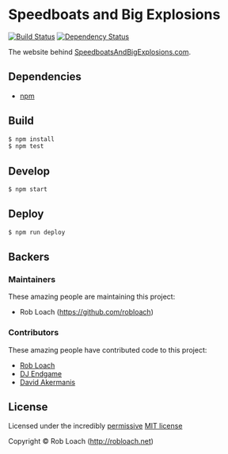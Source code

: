 
<!-- TITLE/ -->

# Speedboats and Big Explosions

<!-- /TITLE -->


<!-- BADGES/ -->

[![Build Status](https://img.shields.io/travis/LoachLabs/SpeedboatsAndBigExplosions/master.svg)](http://travis-ci.org/LoachLabs/SpeedboatsAndBigExplosions "Check this project's build status on TravisCI")
[![Dependency Status](https://img.shields.io/david/LoachLabs/SpeedboatsAndBigExplosions.svg)](https://david-dm.org/LoachLabs/SpeedboatsAndBigExplosions)<br/>

<!-- /BADGES -->

The website behind [SpeedboatsAndBigExplosions.com](http://SpeedboatsAndBigExplosions.com).


## Dependencies

* [npm](https://npmjs.org)


## Build

``` bash
$ npm install
$ npm test
```

## Develop

``` bash
$ npm start
```

## Deploy

``` bash
$ npm run deploy
```


<!-- BACKERS/ -->

## Backers

### Maintainers

These amazing people are maintaining this project:

- Rob Loach (https://github.com/robloach)

### Contributors

These amazing people have contributed code to this project:

- [Rob Loach](http://robloach.net)
- [DJ Endgame](http://djendgame.com)
- [David Akermanis](http://davidakermanis.com)

<!-- /BACKERS -->


<!-- LICENSE/ -->

## License

Licensed under the incredibly [permissive](http://en.wikipedia.org/wiki/Permissive_free_software_licence) [MIT license](http://creativecommons.org/licenses/MIT/)

Copyright &copy; Rob Loach (http://robloach.net)

<!-- /LICENSE -->
